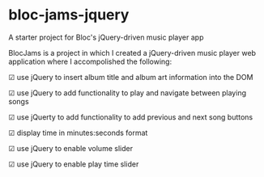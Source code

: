 # bloc-jams-jquery
A starter project for Bloc's jQuery-driven music player app

BlocJams is a project in which I created a jQuery-driven music player web application where I accompolished the following:

☑ use jQuery to insert album title and album art information into the DOM <p>
☑ use jQuery to add functionality to play and navigate between playing songs <p>
☑ use jQuerty to add functionality to add previous and next song buttons <p>
☑ display time in minutes:seconds format <p>
☑ use jQuery to enable volume slider <p>
☑ use jQuery to enable play time slider <p>
